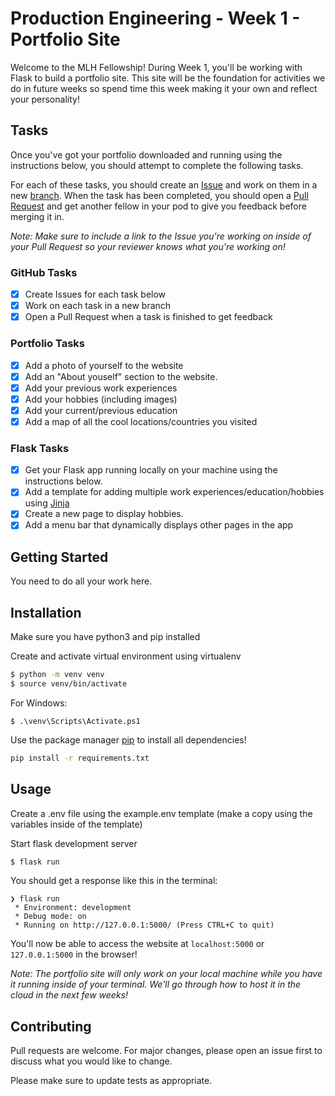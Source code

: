 # Production Engineering - Week 1 - Portfolio Site

Welcome to the MLH Fellowship! During Week 1, you'll be working with Flask to build a portfolio site. This site will be the foundation for activities we do in future weeks so spend time this week making it your own and reflect your personality!

## Tasks

Once you've got your portfolio downloaded and running using the instructions below, you should attempt to complete the following tasks.

For each of these tasks, you should create an [Issue](https://docs.github.com/en/issues/tracking-your-work-with-issues/about-issues) and work on them in a new [branch](https://docs.github.com/en/pull-requests/collaborating-with-pull-requests/proposing-changes-to-your-work-with-pull-requests/about-branches). When the task has been completed, you should open a [Pull Request](https://docs.github.com/en/pull-requests/collaborating-with-pull-requests/proposing-changes-to-your-work-with-pull-requests/about-pull-requests) and get another fellow in your pod to give you feedback before merging it in.

_Note: Make sure to include a link to the Issue you're working on inside of your Pull Request so your reviewer knows what you're working on!_

### GitHub Tasks

-   [x] Create Issues for each task below
-   [x] Work on each task in a new branch
-   [x] Open a Pull Request when a task is finished to get feedback

### Portfolio Tasks

-   [x] Add a photo of yourself to the website
-   [x] Add an "About youself" section to the website.
-   [x] Add your previous work experiences
-   [x] Add your hobbies (including images)
-   [x] Add your current/previous education
-   [x] Add a map of all the cool locations/countries you visited

### Flask Tasks

-   [x] Get your Flask app running locally on your machine using the instructions below.
-   [x] Add a template for adding multiple work experiences/education/hobbies using [Jinja](https://jinja.palletsprojects.com/en/3.0.x/api/#basics)
-   [x] Create a new page to display hobbies.
-   [x] Add a menu bar that dynamically displays other pages in the app

## Getting Started

You need to do all your work here.

## Installation

Make sure you have python3 and pip installed

Create and activate virtual environment using virtualenv

```bash
$ python -m venv venv
$ source venv/bin/activate
```

For Windows:

```
$ .\venv\Scripts\Activate.ps1
```

Use the package manager [pip](https://pip.pypa.io/en/stable/) to install all dependencies!

```bash
pip install -r requirements.txt
```

## Usage

Create a .env file using the example.env template (make a copy using the variables inside of the template)

Start flask development server

```bash
$ flask run
```

You should get a response like this in the terminal:

```
❯ flask run
 * Environment: development
 * Debug mode: on
 * Running on http://127.0.0.1:5000/ (Press CTRL+C to quit)
```

You'll now be able to access the website at `localhost:5000` or `127.0.0.1:5000` in the browser!

_Note: The portfolio site will only work on your local machine while you have it running inside of your terminal. We'll go through how to host it in the cloud in the next few weeks!_

## Contributing

Pull requests are welcome. For major changes, please open an issue first to discuss what you would like to change.

Please make sure to update tests as appropriate.
